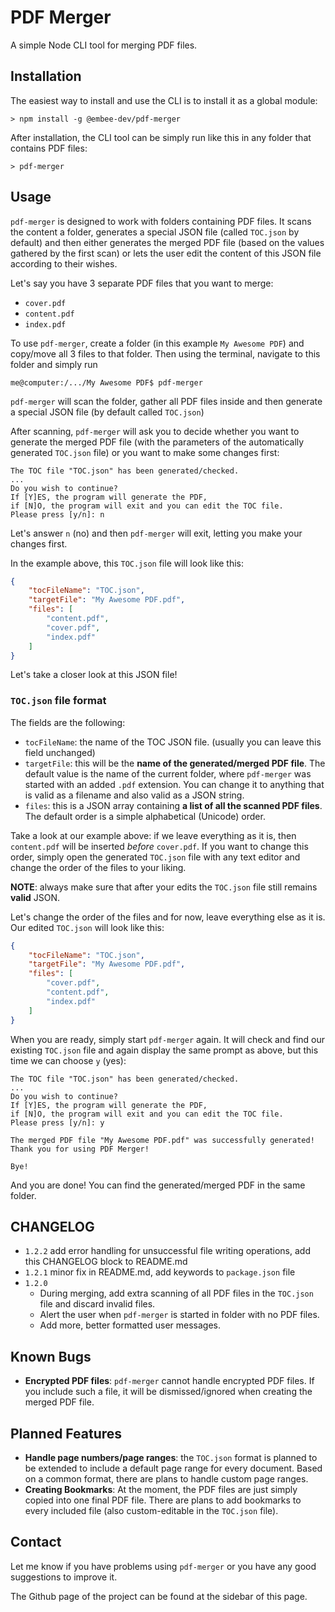# PDF Merger
A simple Node CLI tool for merging PDF files.

## Installation
The easiest way to install and use the CLI is to install it as a global module:

`> npm install -g @embee-dev/pdf-merger`

After installation, the CLI tool can be simply run like this in any folder that contains PDF files:

`> pdf-merger`

## Usage
`pdf-merger` is designed to work with folders containing PDF files. It scans the content a folder, generates a special JSON file (called `TOC.json` by default) and then either generates the merged PDF file (based on the values gathered by the first scan) or lets the user edit the content of this JSON file according to their wishes.

Let's say you have 3 separate PDF files that you want to merge:
- `cover.pdf`
- `content.pdf`
- `index.pdf`

To use `pdf-merger`, create a folder (in this example `My Awesome PDF`) and copy/move all 3 files to that folder. Then using the terminal, navigate to this folder and simply run

`me@computer:/.../My Awesome PDF$ pdf-merger`

`pdf-merger` will scan the folder, gather all PDF files inside and then generate a special JSON file (by default called `TOC.json`)

After scanning, `pdf-merger` will ask you to decide whether you want to generate the merged PDF file (with the parameters of the automatically generated `TOC.json` file) or you want to make some changes first:

```
The TOC file "TOC.json" has been generated/checked.
...
Do you wish to continue?
If [Y]ES, the program will generate the PDF,
if [N]O, the program will exit and you can edit the TOC file.
Please press [y/n]: n
```

Let's answer `n` (no) and then `pdf-merger` will exit, letting you make your changes first.

In the example above, this `TOC.json` file will look like this:

```json
{
    "tocFileName": "TOC.json",
    "targetFile": "My Awesome PDF.pdf",
    "files": [
        "content.pdf",
        "cover.pdf",
        "index.pdf"
    ]
}
```

Let's take a closer look at this JSON file!

### `TOC.json` file format

The fields are the following:
- `tocFileName`: the name of the TOC JSON file. (usually you can leave this field unchanged)
- `targetFile`: this will be the **name of the generated/merged PDF file**. The default value is the name of the current folder, where `pdf-merger` was started with an added `.pdf` extension. You can change it to anything that is valid as a filename and also valid as a JSON string.
- `files`: this is a JSON array containing **a list of all the scanned PDF files**. The default order is a simple alphabetical (Unicode) order.
    
Take a look at our example above: if we leave everything as it is, then `content.pdf` will be inserted *before* `cover.pdf`. If you want to change this order, simply open the generated `TOC.json` file with any text editor and change the order of the files to your liking.

**NOTE**: always make sure that after your edits the `TOC.json` file still remains **valid** JSON.

Let's change the order of the files and for now, leave everything else as it is. Our edited `TOC.json` will look like this:

```json
{
    "tocFileName": "TOC.json",
    "targetFile": "My Awesome PDF.pdf",
    "files": [
        "cover.pdf",
        "content.pdf",
        "index.pdf"
    ]
}
```

When you are ready, simply start `pdf-merger` again. It will check and find our existing `TOC.json` file and again display the same prompt as above, but this time we can choose `y` (yes):

```
The TOC file "TOC.json" has been generated/checked.
...
Do you wish to continue?
If [Y]ES, the program will generate the PDF,
if [N]O, the program will exit and you can edit the TOC file.
Please press [y/n]: y

The merged PDF file "My Awesome PDF.pdf" was successfully generated!
Thank you for using PDF Merger!

Bye!
```

And you are done! You can find the generated/merged PDF in the same folder.

## CHANGELOG
- `1.2.2` add error handling for unsuccessful file writing operations, add this CHANGELOG block to README.md
- `1.2.1` minor fix in README.md, add keywords to `package.json` file
- `1.2.0`
    - During merging, add extra scanning of all PDF files in the `TOC.json` file and discard invalid files.
    - Alert the user when `pdf-merger` is started in folder with no PDF files.
    - Add more, better formatted user messages.

## Known Bugs
- **Encrypted PDF files**: `pdf-merger` cannot handle encrypted PDF files. If you include such a file, it will be dismissed/ignored when creating the merged PDF file.

## Planned Features
- **Handle page numbers/page ranges**: the `TOC.json` format is planned to be extended to include a default page range for every document. Based on a common format, there are plans to handle custom page ranges.
- **Creating Bookmarks**: At the moment, the PDF files are just simply copied into one final PDF file. There are plans to add bookmarks to every included file (also custom-editable in the `TOC.json` file).

## Contact
Let me know if you have problems using `pdf-merger` or you have any good suggestions to improve it.

The Github page of the project can be found at the sidebar of this page.
